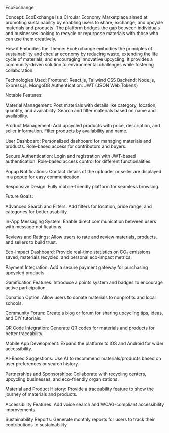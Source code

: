 
EcoExchange

Concept:
EcoExchange is a Circular Economy Marketplace aimed at promoting sustainability by enabling users to share, exchange, and upcycle materials and products. The platform bridges the gap between individuals and businesses looking to recycle or repurpose materials with those who can use them creatively.

How it Embodies the Theme:
EcoExchange embodies the principles of sustainability and circular economy by reducing waste, extending the life cycle of materials, and encouraging innovative upcycling. It provides a community-driven solution to environmental challenges while fostering collaboration.

Technologies Used:
Frontend: React.js, Tailwind CSS
Backend: Node.js, Express.js, MongoDB
Authentication: JWT (JSON Web Tokens)

Notable Features:

Material Management:
Post materials with details like category, location, quantity, and availability.
Search and filter materials based on name and availability.

Product Management:
Add upcycled products with price, description, and seller information.
Filter products by availability and name.

User Dashboard:
Personalized dashboard for managing materials and products.
Role-based access for contributors and buyers.

Secure Authentication:
Login and registration with JWT-based authentication.
Role-based access control for different functionalities.

Popup Notifications:
Contact details of the uploader or seller are displayed in a popup for easy communication.

Responsive Design:
Fully mobile-friendly platform for seamless browsing.


Future Goals:

Advanced Search and Filters:
Add filters for location, price range, and categories for better usability.

In-App Messaging System:
Enable direct communication between users with message notifications.

Reviews and Ratings:
Allow users to rate and review materials, products, and sellers to build trust.

Eco-Impact Dashboard:
Provide real-time statistics on CO₂ emissions saved, materials recycled, and personal eco-impact metrics.

Payment Integration:
Add a secure payment gateway for purchasing upcycled products.

Gamification Features:
Introduce a points system and badges to encourage active participation.

Donation Option:
Allow users to donate materials to nonprofits and local schools.

Community Forum:
Create a blog or forum for sharing upcycling tips, ideas, and DIY tutorials.

QR Code Integration:
Generate QR codes for materials and products for better traceability.

Mobile App Development:
Expand the platform to iOS and Android for wider accessibility.

AI-Based Suggestions:
Use AI to recommend materials/products based on user preferences or search history.

Partnerships and Sponsorships:
Collaborate with recycling centers, upcycling businesses, and eco-friendly organizations.

Material and Product History:
Provide a traceability feature to show the journey of materials and products.

Accessibility Features:
Add voice search and WCAG-compliant accessibility improvements.

Sustainability Reports:
Generate monthly reports for users to track their contributions to sustainability.